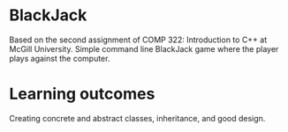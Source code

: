 # BlackJack
Based on the second assignment of COMP 322: Introduction to C++ at McGill University. Simple command line BlackJack game where the player plays against the computer.

# Learning outcomes
Creating concrete and abstract classes, inheritance, and good design. 